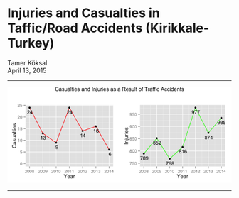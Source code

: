 # Injuries and Casualties in Taffic/Road Accidents (Kirikkale-Turkey)
Tamer Köksal  
April 13, 2015  







***


![](accidents2_files/figure-html/unnamed-chunk-2-1.png) 


***

